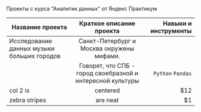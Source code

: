 Проекты с курса "Аналитик данных" от Яндекс Практикум

| Название проекта                              | Краткое описание проекта     | Навыки и инструменты |
| -------------                                 |:-------------:               | -----:|
| Исследование данных музыки больших городов    | Санкт-Петербург и Москва окружены мифами. 
                                                | Говорят, что СПБ - город своебразной и интересной культуры               | `Python` `Pandas` |
| col 2 is      | centered      |   $12 |
| zebra stripes | are neat      |    $1 |
